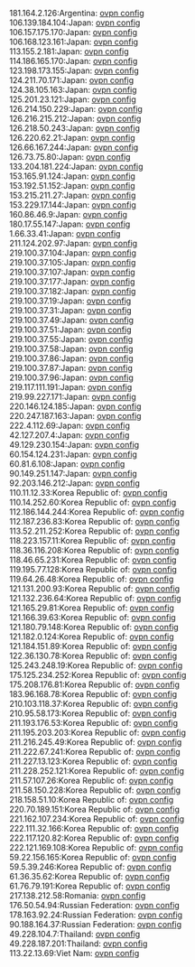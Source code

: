 181.164.2.126:Argentina: [ovpn config](vpn/181_164_2_126.ovpn)  
106.139.184.104:Japan: [ovpn config](vpn/106_139_184_104.ovpn)  
106.157.175.170:Japan: [ovpn config](vpn/106_157_175_170.ovpn)  
106.168.123.161:Japan: [ovpn config](vpn/106_168_123_161.ovpn)  
113.155.2.181:Japan: [ovpn config](vpn/113_155_2_181.ovpn)  
114.186.165.170:Japan: [ovpn config](vpn/114_186_165_170.ovpn)  
123.198.173.155:Japan: [ovpn config](vpn/123_198_173_155.ovpn)  
124.211.70.171:Japan: [ovpn config](vpn/124_211_70_171.ovpn)  
124.38.105.163:Japan: [ovpn config](vpn/124_38_105_163.ovpn)  
125.201.23.121:Japan: [ovpn config](vpn/125_201_23_121.ovpn)  
126.214.150.229:Japan: [ovpn config](vpn/126_214_150_229.ovpn)  
126.216.215.212:Japan: [ovpn config](vpn/126_216_215_212.ovpn)  
126.218.50.243:Japan: [ovpn config](vpn/126_218_50_243.ovpn)  
126.220.62.21:Japan: [ovpn config](vpn/126_220_62_21.ovpn)  
126.66.167.244:Japan: [ovpn config](vpn/126_66_167_244.ovpn)  
126.73.75.80:Japan: [ovpn config](vpn/126_73_75_80.ovpn)  
133.204.181.224:Japan: [ovpn config](vpn/133_204_181_224.ovpn)  
153.165.91.124:Japan: [ovpn config](vpn/153_165_91_124.ovpn)  
153.192.51.152:Japan: [ovpn config](vpn/153_192_51_152.ovpn)  
153.215.211.27:Japan: [ovpn config](vpn/153_215_211_27.ovpn)  
153.229.17.144:Japan: [ovpn config](vpn/153_229_17_144.ovpn)  
160.86.46.9:Japan: [ovpn config](vpn/160_86_46_9.ovpn)  
180.17.55.147:Japan: [ovpn config](vpn/180_17_55_147.ovpn)  
1.66.33.41:Japan: [ovpn config](vpn/1_66_33_41.ovpn)  
211.124.202.97:Japan: [ovpn config](vpn/211_124_202_97.ovpn)  
219.100.37.104:Japan: [ovpn config](vpn/219_100_37_104.ovpn)  
219.100.37.105:Japan: [ovpn config](vpn/219_100_37_105.ovpn)  
219.100.37.107:Japan: [ovpn config](vpn/219_100_37_107.ovpn)  
219.100.37.177:Japan: [ovpn config](vpn/219_100_37_177.ovpn)  
219.100.37.182:Japan: [ovpn config](vpn/219_100_37_182.ovpn)  
219.100.37.19:Japan: [ovpn config](vpn/219_100_37_19.ovpn)  
219.100.37.31:Japan: [ovpn config](vpn/219_100_37_31.ovpn)  
219.100.37.49:Japan: [ovpn config](vpn/219_100_37_49.ovpn)  
219.100.37.51:Japan: [ovpn config](vpn/219_100_37_51.ovpn)  
219.100.37.55:Japan: [ovpn config](vpn/219_100_37_55.ovpn)  
219.100.37.58:Japan: [ovpn config](vpn/219_100_37_58.ovpn)  
219.100.37.86:Japan: [ovpn config](vpn/219_100_37_86.ovpn)  
219.100.37.87:Japan: [ovpn config](vpn/219_100_37_87.ovpn)  
219.100.37.96:Japan: [ovpn config](vpn/219_100_37_96.ovpn)  
219.117.111.191:Japan: [ovpn config](vpn/219_117_111_191.ovpn)  
219.99.227.171:Japan: [ovpn config](vpn/219_99_227_171.ovpn)  
220.146.124.185:Japan: [ovpn config](vpn/220_146_124_185.ovpn)  
220.247.187.163:Japan: [ovpn config](vpn/220_247_187_163.ovpn)  
222.4.112.69:Japan: [ovpn config](vpn/222_4_112_69.ovpn)  
42.127.207.4:Japan: [ovpn config](vpn/42_127_207_4.ovpn)  
49.129.230.154:Japan: [ovpn config](vpn/49_129_230_154.ovpn)  
60.154.124.231:Japan: [ovpn config](vpn/60_154_124_231.ovpn)  
60.81.6.108:Japan: [ovpn config](vpn/60_81_6_108.ovpn)  
90.149.251.147:Japan: [ovpn config](vpn/90_149_251_147.ovpn)  
92.203.146.212:Japan: [ovpn config](vpn/92_203_146_212.ovpn)  
110.11.12.33:Korea Republic of: [ovpn config](vpn/110_11_12_33.ovpn)  
110.14.252.60:Korea Republic of: [ovpn config](vpn/110_14_252_60.ovpn)  
112.186.144.244:Korea Republic of: [ovpn config](vpn/112_186_144_244.ovpn)  
112.187.236.83:Korea Republic of: [ovpn config](vpn/112_187_236_83.ovpn)  
113.52.211.252:Korea Republic of: [ovpn config](vpn/113_52_211_252.ovpn)  
118.223.157.11:Korea Republic of: [ovpn config](vpn/118_223_157_11.ovpn)  
118.36.116.208:Korea Republic of: [ovpn config](vpn/118_36_116_208.ovpn)  
118.46.65.231:Korea Republic of: [ovpn config](vpn/118_46_65_231.ovpn)  
119.195.77.128:Korea Republic of: [ovpn config](vpn/119_195_77_128.ovpn)  
119.64.26.48:Korea Republic of: [ovpn config](vpn/119_64_26_48.ovpn)  
121.131.200.93:Korea Republic of: [ovpn config](vpn/121_131_200_93.ovpn)  
121.132.236.64:Korea Republic of: [ovpn config](vpn/121_132_236_64.ovpn)  
121.165.29.81:Korea Republic of: [ovpn config](vpn/121_165_29_81.ovpn)  
121.166.39.63:Korea Republic of: [ovpn config](vpn/121_166_39_63.ovpn)  
121.180.79.148:Korea Republic of: [ovpn config](vpn/121_180_79_148.ovpn)  
121.182.0.124:Korea Republic of: [ovpn config](vpn/121_182_0_124.ovpn)  
121.184.151.89:Korea Republic of: [ovpn config](vpn/121_184_151_89.ovpn)  
122.36.130.78:Korea Republic of: [ovpn config](vpn/122_36_130_78.ovpn)  
125.243.248.19:Korea Republic of: [ovpn config](vpn/125_243_248_19.ovpn)  
175.125.234.252:Korea Republic of: [ovpn config](vpn/175_125_234_252.ovpn)  
175.208.176.81:Korea Republic of: [ovpn config](vpn/175_208_176_81.ovpn)  
183.96.168.78:Korea Republic of: [ovpn config](vpn/183_96_168_78.ovpn)  
210.103.118.37:Korea Republic of: [ovpn config](vpn/210_103_118_37.ovpn)  
210.95.58.173:Korea Republic of: [ovpn config](vpn/210_95_58_173.ovpn)  
211.193.176.53:Korea Republic of: [ovpn config](vpn/211_193_176_53.ovpn)  
211.195.203.203:Korea Republic of: [ovpn config](vpn/211_195_203_203.ovpn)  
211.216.245.49:Korea Republic of: [ovpn config](vpn/211_216_245_49.ovpn)  
211.222.67.241:Korea Republic of: [ovpn config](vpn/211_222_67_241.ovpn)  
211.227.13.123:Korea Republic of: [ovpn config](vpn/211_227_13_123.ovpn)  
211.228.252.121:Korea Republic of: [ovpn config](vpn/211_228_252_121.ovpn)  
211.57.107.26:Korea Republic of: [ovpn config](vpn/211_57_107_26.ovpn)  
211.58.150.228:Korea Republic of: [ovpn config](vpn/211_58_150_228.ovpn)  
218.158.51.10:Korea Republic of: [ovpn config](vpn/218_158_51_10.ovpn)  
220.70.189.151:Korea Republic of: [ovpn config](vpn/220_70_189_151.ovpn)  
221.162.107.234:Korea Republic of: [ovpn config](vpn/221_162_107_234.ovpn)  
222.111.32.166:Korea Republic of: [ovpn config](vpn/222_111_32_166.ovpn)  
222.117.120.82:Korea Republic of: [ovpn config](vpn/222_117_120_82.ovpn)  
222.121.169.108:Korea Republic of: [ovpn config](vpn/222_121_169_108.ovpn)  
59.22.156.165:Korea Republic of: [ovpn config](vpn/59_22_156_165.ovpn)  
59.5.39.246:Korea Republic of: [ovpn config](vpn/59_5_39_246.ovpn)  
61.36.35.62:Korea Republic of: [ovpn config](vpn/61_36_35_62.ovpn)  
61.76.79.191:Korea Republic of: [ovpn config](vpn/61_76_79_191.ovpn)  
217.138.212.58:Romania: [ovpn config](vpn/217_138_212_58.ovpn)  
176.50.54.94:Russian Federation: [ovpn config](vpn/176_50_54_94.ovpn)  
178.163.92.24:Russian Federation: [ovpn config](vpn/178_163_92_24.ovpn)  
90.188.164.37:Russian Federation: [ovpn config](vpn/90_188_164_37.ovpn)  
49.228.104.7:Thailand: [ovpn config](vpn/49_228_104_7.ovpn)  
49.228.187.201:Thailand: [ovpn config](vpn/49_228_187_201.ovpn)  
113.22.13.69:Viet Nam: [ovpn config](vpn/113_22_13_69.ovpn)  
